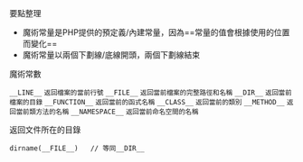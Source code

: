 要點整理
- 魔術常量是PHP提供的預定義/內建常量，因為==常量的值會根據使用的位置而變化==
- 魔術常量以兩個下劃線/底線開頭，兩個下劃線結束

魔術常數

`__LINE__` <small>返回檔案的當前行號</small>
`__FILE__` <small>返回當前檔案的完整路徑和名稱</small>
`__DIR__` <small>返回當前檔案的目錄</small>
`__FUNCTION__` <small>返回當前的函式名稱</small>
`__CLASS__` <small>返回當前的類別</small>
`__METHOD__` <small>返回當前類方法的名稱</small>
`__NAMESPACE__` <small>返回當前命名空間的名稱</small>

返回文件所在的目錄
```
dirname(__FILE__)	// 等同__DIR__
```